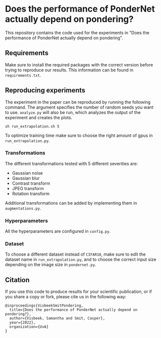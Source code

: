 # Does the performance of PonderNet actually depend on pondering?
This repository contains the code used for the experiments in "Does the performance of PonderNet actually depend on pondering".

## Requirements

Make sure to install the required packages with the correct version before trying to reproduce our results. This information can be found in `requirements.txt`.

## Reproducing experiments
The experiment in the paper can be reproduced by running the following command. The argument specifies the number of random seeds you want to use. `analyze.py` will also be run, which analyzes the output of the experiment and creates the plots.

```
sh run_extrapolation.sh 5
```

To optimize training time make sure to choose the right amount of gpus in `run_extrapolation.py`.


### Transformations
The different transformations tested with 5 different severities are:
- Gaussian noise
- Gaussian blur
- Contrast transform
- JPEG transform
- Rotation transform

Additional transformations can be added by implementing them in `augmentations.py`.

### Hyperparameters
All the hyperparameters are configured in `config.py`.

### Dataset
To choose a different dataset instead of `CIFAR10`, make sure to edit the dataset name in `run_extrapolation.py`, and to choose the correct input size depending on the image size in `pondernet.py`.
## Citation
If you use this code to produce results for your scientific publication, or if you share a copy or fork, please cite us in the following way:

```
@inproceedings{VisbeekSmitPondering,
  title={Does the performance of PonderNet actually depend on pondering?},
  author={Visbeek, Samantha and Smit, Casper},
  year={2022},
  organization={UvA}
}
```


